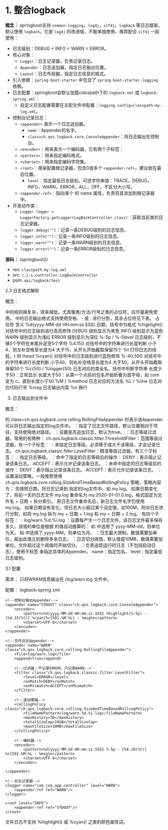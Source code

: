 # 1. 整合logback

**概念：** springboot支持 `common-logging`，`log4j`，`slf4j`，`logback` 等日志框架，默认使用 `logback`，它是 `log4j` 的改进版，不能单独使用，推荐配合 `slf4j` 一起使用：
- 日志级别：DEBUG < INFO < WARN < ERROR。
- 核心对象：
    - `Logger`：日志记录器，负责记录日志。
    - `Appender`：日志追加器，指定日志输出位置。
    - `Layout`：日志布局器，指定日志信息的格式。
- 引入依赖：`spring-boot-starter` 中包含了 `spring-boot-starter-logging` 依赖。
- 日志配置：springboot会默认加载classpath下的 `logback.xml` 或 `logback-spring.xml`：
    - 自定义日志配置需要在主配文件中配置：`logging.config=classpath:my-log.xml`。
- 控制台记录日志：
    - `<appender>` 表示一个日志追加器。
        - `name`：Appender的名字。
        - `class=ch.qos.logback.core.ConsoleAppender`：将日志输出在控制台。
    - `<encoder>`：用来表示一个编码器，它有两个子标签：
    - `<pattern>`：用来指定编码格式。
    - `<charset>`：用来指定编码字符集。
    - `<root>`：用来配置根记录器，包含0或多个 `<appender-ref>`，建议放在最后位置。
        - `level`：指定最低日志级别，可选字符串值：TRACE，DEBUG，INFO，WARN，ERROR，ALL，OFF，不区分大小写。
    - `<appender-ref>`：指向某个 <appender> 的 name 属性，负责将其添加到根记录器中。
- 开发动作类：
    - `Logger logger = LoggerFactory.getLogger(LogBackController.class)`：获取当前类的日志记录器。
    - `logger.debug("")`：记录一条DEBUG级别的日志信息。
    - `logger.info("")`：记录一条INFO级别的日志信息。
    - `logger.warn("")`：记录一条WARN级别的日志信息。
    - `logger.error("")`：记录一条ERROR级别的日志信息。

**源码：** /springboot2/
- res: `classpath:my-log.xml`
- src: `c.j.s.controller.LogBackController`
- psm: `api/logback/test`


2.3 日志格式解析

概念：

<pattern> 中的规则越复杂，效率越低，尤其像类/方法/行号之类的占位符，应尽量避免使用。
<pattern> 中的日志输出格式支持使用空格、- 或 : 进行分割，其余占位符见下表。
占位符	含义
%d{yyyy-MM-dd HH:mm:ss.SSS}	日期，括号中为格式
%highlight()	对括号中的日志级别进行高亮修饰
DEBUG 级别显示为黑色
INFO 级别显示为蓝色
WARN 级别显示为浅红
ERROR 级别显示为深红
%-5p / %-5level	日志级别，不够5个字符在末尾补足至5个字符
%4.15()	对括号中的字符串进行长度判断
小于4，则左补空格至长度为4
大于15，从开头开始截取保留15个
%t	打印日志的线程，t 同 thead
%cyan()	对括号中的日志级别进行蓝色修饰
%-40.50()	对括号中的字符串进行长度判断
小于40，则右补空格至长度为4
大于50，从开头开始截取保留50个
%c{50} / %logger{50}	日志对应的类全名，括号中判断字符串 
长度少于50：正常显示
长度大于50：从第一个点前的包名开始折叠为首字母，如 com 变为 c，直到长度小于50
%M / %method	日志对应的方法名
%L / %line	日志对应代码行号
%msg	日志输出内容
%n	换行


3. 日志输出到文件中

概念：

<appender> 的 class=ch.qos.logback.core.rolling.RollingFileAppender 时表示该Appender可以将日志输出指定的log文件中。
<file>：指定了日志文件路径，默认位置相对于项目，支持使用绝对路径。
<append>：设置是否追加日志，默认为true。
<filter>：日志等级过滤器，常用的有两种：
ch.qos.logback.classic.filter.ThresholdFilter：范围等级过滤器，有一个子标签：
<level>：来指定日志等级，必须等于或大于该等级，才会记录日志。
ch.qos.logback.classic.filter.LevelFilter：精准等级过滤器，有三个子标签：
<level>：指定日志等级。
<onMatch>：命中了指定的日志等级后的操作：
DENY：表示阻止记录该条日志。
ACCEPT：表示允许记录该条日志。
<onMissMatch>：未命中指定的日志等级后的操作：
DENY：表示阻止记录该条日志。
ACCEPT：表示允许记录该条日志。
<rollingPolicy>：设置滚动策略，一般推荐使用 ch.qos.logback.core.rolling.SizeAndTimeBasedRollingPolicy 策略，策略内容为：
先按照日期，将日志记录到 <file> 指定的log文件中，如 my.log。
如果日期变化了，将前一天的日志文件 my.log 重命名为 my.2020-01-01.0.log，格式固定为文件名 + 日期 + 拆分索引。
原日志文件重命名后，新日志文件名字仍使用 my.log。
如果日期没有变化，但日志大小超过某个设定值，如100M，则对日志进行分割，如将 my.log 拆为 my + 日期 + 1.log 和 my + 日期 + 2.log。
<rollingPolicy> 有四个子标签：
<fileNamePattern>：log/warn.%d.%i.log</fileNamePattern>
<maxHistory>：设置每产生一个日志文件，该日志文件最多保存多久，该值的单位是根据 <fileNamePattern> 的值自动推算的：
如 <fileNamePattern> 中选用了 yyyy-MM-dd，则单位为天。
如 <fileNamePattern> 中选用了 yyyy-MM，则单位为月。
<totalSizeCap>：日志最大限制，数值需要加单位，超出此值立刻删除多余日志。
<maxFileSize>：日志切分阈值，默认值是10MB，数值需要加单位，文件超过这个阈值时开始切分。
<logger>：负责追踪运行时日志（不包括启动日志），使用子标签 <appender-ref> 来指定具体的Appender。
name：指定包名。
level：指定最低日志级别。

3.1 配置

需求： 只将WRAN信息输出在 /log/warn.log 文件中。

配置： logback-spring.xml

<?xml version="1.0" encoding="UTF-8"?>
<configuration>

    <!--控制台输出Appender-->
    <appender name="STDOUT" class="ch.qos.logback.core.ConsoleAppender">
        <encoder>
            <pattern>%d{yyyy-MM-dd HH:mm:ss.SSS} %highlight(%-5p) - [%4.15(%t)] %cyan(%c{50}.%M:%L) : %msg%n</pattern>
            <charset>UTF-8</charset>
        </encoder>
    </appender>

    <!--文件日志Appender-->
    <appender name="WARN" class="ch.qos.logback.core.rolling.RollingFileAppender">
        <file>log/warn.log</file>
        <append>true</append>

        <!--过滤器：不记录ERROR，只记录WARN-->
        <filter class="ch.qos.logback.classic.filter.LevelFilter">
            <level>ERROR</level>
            <onMatch>DENY</onMatch>
            <onMismatch>ACCEPT</onMismatch>
        </filter>

        <!--滚动策略-->
        <rollingPolicy class="ch.qos.logback.core.rolling.SizeAndTimeBasedRollingPolicy">
            <fileNamePattern>log/warn.%d.%i.log</fileNamePattern>
            <maxHistory>30</maxHistory>
            <totalSizeCap>10GB</totalSizeCap>
            <maxFileSize>10MB</maxFileSize>
        </rollingPolicy>

        <!--编码器-->
        <encoder>
            <pattern>%d{yyyy-MM-dd HH:mm:ss.SSS} %-5p - [%4.10(%t)] %c{50}.%M:%L : %msg%n</pattern>
            <charset>UTF-8</charset>
        </encoder>

    </appender>

    <!--日志记录器-->
    <logger name="com.joe.app.controller" level="WARN">
        <appender-ref ref="WARN"/>
    </logger>

    <root level="INFO">
        <appender-ref ref="STDOUT"/>
    </root>

</configuration>
文件日志不支持 %highlight() 或 %cyan() 之类的颜色属性词。